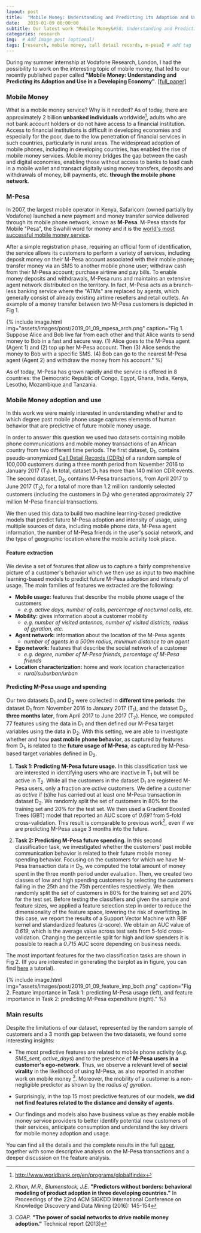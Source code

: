 ```yaml
---
layout: post
title:  "Mobile Money: Understanding and Predicting its Adoption and Use in a Developing Economy"
date:   2019-01-09 00:00:00
subtitle: Our latest work "Mobile Money&#58; Understanding and Predicting its Adoption and Use in a Developing Economy" published in PACM on Interactive, Mobile, Wearable and Ubiquitous Technologies (IMWUT)
categories: research
img:  # Add image post (optional)
tags: [research, mobile money, call detail records, m-pesa] # add tag
---
```


During my summer internship at Vodafone Research, London, I had the possibility to work on the interesting topic of mobile money, that led to our recently published paper called **"Mobile Money: Understanding and Predicting its Adoption and Use in a Developing Economy"**. [[full_paper]][imwut-mobile]

### Mobile Money
What is a mobile money service? Why is it needed? As of today, there are approximately 2 billion **unbanked individuals** worldwide[^1], adults who are not bank account holders or do not have access to a financial institution. Access to financial institutions is difficult in developing economies and especially for the poor, due to the low penetration of financial services in such countries, particularly in rural areas. 
The widespread adoption of mobile phones, including in developing countries, has enabled the rise of mobile money services. Mobile money bridges the gap between the cash and digital economies, enabling those without access to banks to load cash in a mobile wallet and transact digitally using money transfers, deposits and withdrawals of money, bill payments, etc. **through the mobile phone network**.

### M-Pesa
In 2007, the largest mobile operator in Kenya, Safaricom (owned partially by Vodafone) launched a new payment and money transfer service delivered through its mobile phone network, known as **M-Pesa**. M-Pesa stands for Mobile "Pesa", the Swahili word for money and it is the [world's most successful mobile money service][mpesa].

After a simple registration phase, requiring an official form of identification, the service allows its customers to perform a variety of services, including deposit money on their M-Pesa account associated with their mobile phone; transfer money via an SMS to another mobile phone user; withdraw cash from their M-Pesa account; purchase airtime and pay bills. To enable money deposits and withdrawals, M-Pesa runs and maintains an extensive agent network distributed on the territory. In fact, M-Pesa acts as a branch-less banking service where the "ATMs" are replaced by agents, which generally consist of already existing airtime resellers and retail outlets. An example of a money transfer between two M-Pesa customers is depicted in Fig 1.

{% include image.html
   img="assets/images/post/2019_01_09_mpesa_arch.png"
   caption="Fig 1. Suppose Alice and Bob live far from each other and that Alice wants to send money to Bob in a fast and secure way. 
   (1) Alice goes to the M-Pesa agent (Agent 1) and (2) top up her M-Pesa account. Then (3) Alice sends the money to Bob with a specific SMS. (4) Bob can go to the nearest M-Pesa agent (Agent 2) and withdraw the money from his account."
%}

As of today, M-Pesa has grown rapidly and the service is offered in 8 countries: the Democratic Republic of Congo, Egypt, Ghana, India, Kenya, Lesotho, Mozambique and Tanzania. 

### Mobile Money adoption and use

In this work we were mainly interested in understanding whether and to which degree past mobile phone usage captures elements of human behavior that are predictive of future mobile money usage.

In order to answer this question we used two datasets containing mobile phone communications and mobile money transactions of an African country from two different time periods. The first dataset, D<sub>1</sub>, contains pseudo-anonymized [Call Detail Records (CDRs)](https://en.wikipedia.org/wiki/Call_detail_record) of a random sample of 100,000 customers during a three month period from November 2016 to January 2017 (T<sub>1</sub>). In total, dataset D<sub>1</sub> has more than 140 million CDR events. 
The second dataset, D<sub>2</sub>, contains M-Pesa transactions, from April 2017 to June 2017 (T<sub>2</sub>), for a total of more than 1.2 million randomly selected customers (including the customers in D<sub>1</sub>) who generated approximately 27 million M-Pesa financial transactions.

We then used this data to build two machine learning-based predictive models that predict future M-Pesa adoption and intensity of usage, using multiple sources of data, including mobile phone data, M-Pesa agent information, the number of M-Pesa friends in the user's social network, and the type of geographic location where the mobile activity took place.

#### Feature extraction
We devise a set of features that allow us to capture a fairly comprehensive picture of a customer's behavior which we then use as input to two machine learning-based models to predict future M-Pesa adoption and intensity of usage. The main families of features we extracted are the following:

* **Mobile usage:** features that describe the mobile phone usage of the customers
   * *e.g. active days, number of calls, percentage of nocturnal calls, etc.*
* **Mobility:** gives information about a customer mobility
   * *e.g. number of visited antennas, number of visited districts, radius of gyration, etc.*
* **Agent network:** information about the location of the M-Pesa agents
   * *number of agents in a 500m radius, minimum distance to an agent*
* **Ego network:** features that describe the social network of a customer
   * *e.g. degree, number of M-Pesa friends, percentage of M-Pesa friends*
* **Location characterization:** home and work location characterization
   * *rural/suburban/urban*

#### Predicting M-Pesa usage and spending
Our two datasets D<sub>1</sub> and D<sub>2</sub> were collected in **different time periods**: the dataset D<sub>1</sub> from November 2016 to January 2017 (T<sub>1</sub>), and the dataset D<sub>2</sub>, **three months later**, from April 2017 to June 2017 (T<sub>2</sub>).
Hence, we computed 77 features using the data in D<sub>1</sub> and then defined our M-Pesa target variables using the data in D<sub>2</sub>. With this setting, we are able to investigate whether and how **past mobile phone behavior**, as captured by features from D<sub>1</sub>, is related to the **future usage of M-Pesa**, as captured by M-Pesa-based target variables defined in D<sub>2</sub>. 

1. **Task 1: Predicting M-Pesa future usage.** In this classification task we are interested in identifying users who are inactive in T<sub>1</sub> but will be active in T<sub>2</sub>. While all the customers in the dataset D<sub>1</sub> are registered M-Pesa users, only a fraction are *active* customers. We define a customer as *active* if (s)he has carried out at least one M-Pesa transaction in dataset D<sub>2</sub>. We randomly split the set of customers in 80% for the training set and 20% for the test set. We then used a Gradient Boosted Trees (GBT) model that reported an AUC score of *0.691* from 5-fold cross-validation. This result is comparable to previous work[^2], even if we are predicting M-Pesa usage 3 months into the future.

2. **Task 2: Predicting M-Pesa future spending.** In this second classification task, we investigated whether the customers' past mobile communication behavior is related to their future mobile money spending behavior. Focusing on the customers for which we have M-Pesa transaction data in D<sub>2</sub>, we computed the total amount of money spent in the three month period under evaluation. Then, we created two classes of low and high spending customers by selecting the customers falling in the 25th and the 75th percentiles respectively. We then randomly split the set of customers in 80% for the training set and 20% for the test set. Before testing the classifiers and given the sample and feature sizes, we applied a feature selection step in order to reduce the dimensionality of the feature space, lowering the risk of overfitting. In this case, we report the results of a Support Vector Machine with RBF kernel and standardized features (z-score). We obtain an AUC value of *0.619*, which is the average value across test sets from 5-fold cross-validation.
Changing the percentile split for high and low spenders it is possible to reach a *0.715* AUC score depending on business needs.

The most important features for the two classification tasks are shown in Fig 2. (If you are interested in generating the barplot as in figure, you can find [here][beautiful-barplot] a tutorial).

{% include image.html
   img="assets/images/post/2019_01_09_feature_imp_both.png"
   caption="Fig 2. Feature importance in Task 1: predicting M-Pesa usage (left), and feature importance in Task 2: predicting M-Pesa expenditure (right)."
%}

### Main results
Despite the limitations of our dataset, represented by the random sample of customers and a 3 month gap between the two datasets, we found some interesting insights:

* The most predictive features are related to mobile phone activity (*e.g. SMS_sent, active_days*) and to the presence of **M-Pesa users in a customer's ego-network**. Thus, we observe a relevant level of **social virality** in the likelihood of using M-Pesa, as also reported in another work on mobile money [^3]. Moreover, the mobility of a customer is a non-negligible predictor as shown by the *radius of gyration*.

* Surprisingly, in the top 15 most predictive features of our models, **we did not find features related to the distance and density of agents**.

* Our findings and models also have business value as they enable mobile money service providers to better identify potential new customers of their services, anticipate consumption and understand the key drivers for mobile money adoption and usage. 

You can find all the details and the complete results in the full [paper][imwut-mobile], together with some descriptive analysis on the M-Pesa transactions and a deeper discussion on the feature analysis.



[^1]: http://www.worldbank.org/en/programs/globalfindex

[^2]: *Khan, M.R., Blumenstock, J.E.* **"Predictors without borders: behavioral modeling of product adoption in three developing countries."** In Proceedings of the 22nd ACM SIGKDD International Conference on Knowledge Discovery and Data Mining (2016): 145-154

[^3]: *CGAP.* **"The power of social networks to drive mobile money adoption."** Technical report (2013)


[mpesa]: https://www.vodafone.com/content/index/what/m-pesa.html
[beautiful-barplot]: https://scentellegher.github.io/visualization/2018/10/10/beautiful-bar-plots-matplotlib.html
[imwut-mobile]: https://scentellegher.github.io/assets/docs/centellegher2018mobile.pdf